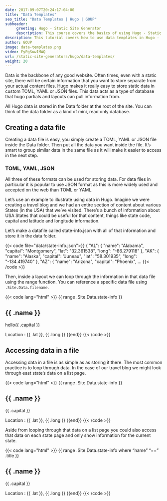 ```yaml
---
date: 2017-09-07T20:24:17-04:00
title: "Data Templates"
seo_title: "Data Templates | Hugo | GOUP"
subheader:
     greeting: Hugo - Static Site Generator
     description: This course covers the basics of using Hugo - Static Site Generator. Work your way through the articles and we'll teach you everything you need to know to create a professional and scalable website or blog!
description: This tutorial covers how to use data templates in Hugo -  Static Site Generator.
author: GOUP
image: data-templates.png
video: FyPgSuwIMWQ
url: /static-site-generators/hugo/data-templates/
weight: 20
---
```


Data is the backbone of any good website. Often times, even with a static site, there will be certain information that you want to store separate from your actual content files. Hugo makes it really easy to store static data in custom TOML, YAML or JSON files. This data acts as a type of database that hugo partials and layouts can pull information from.

All Hugo data is stored in the Data folder at the root of the site. You can think of the data folder as a kind of mini, read only database.
## Creating a data file
Creating a data file is easy, you simply create a TOML, YAML or JSON file inside the Data folder. Then put all the data you want inside the file. It’s smart to group similar data in the same file as it will make it easier to access in the next step.
### TOML, YAML, JSON
All three of these formats can be used for storing data. For data files in particular it is popular to use JSON format as this is more widely used and accepted on the web than TOML or YAML.

Let’s use an example to illustrate using data in Hugo. Imagine we were creating a travel blog and we had an entire section of content about various States (in the USA) that we’ve visited. There’s a bunch of information about USA States that could be useful for that content, things like state code, capital and latitude and longitude information.

Let’s make a datafile called state-info.json with all of that information and store it in the data folder.

{{< code file="data/state-info.json">}}
{
 "AL": {
   "name": "Alabama",
   "capital": "Montgomery",
   "lat": "32.361538",
   "long": "-86.279118"
 },
 "AK": {
   "name": "Alaska",
   "capital": "Juneau",
   "lat": "58.301935",
   "long": "-134.419740"
 },
 "AZ": {
   "name": "Arizona",
   "capital": "Phoenix",
...
{{< /code >}}

Then, inside a layout we can loop through the information in that data file using the range function. You can reference a specific data file using ```.Site.Data.filename```.

{{< code lang="html" >}}
{{ range .Site.Data.state-info }}
	<h2>{{ .name }}</h2>
	<p>hello{{ .capital }}</p>
	Location : {{ .lat }}, {{ .long }}
{{end}}
{{< /code >}}

## Accessing data in a file
Accessing data in a file is as simple as as storing it there. The most common practice is to loop through data. In the case of our travel blog we might look through east state’s data on a list page.

{{< code lang="html" >}}
{{ range .Site.Data.state-info }}
	<h2>{{ .name }}</h2>
	<p>{{ .capital }}</p>
	Location : {{ .lat }}, {{ .long }}
{{end}}
{{< /code >}}

Aside from looping through that data on a list page you could also access that data on each state page and only show information for the current state.

{{< code lang="html" >}}
{{ range .Site.Data.state-info where “name” “==” .title }}
	<h2>{{ .name }}</h2>
	<p>{{ .capital }}</p>
	Location : {{ .lat }}, {{ .long }}
{{end}}
{{< /code >}}